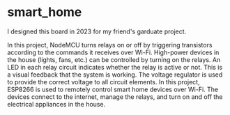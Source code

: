 # smart_home
I designed this board in 2023 for my friend's garduate project.

In this project, NodeMCU turns relays on or off by triggering transistors according to the commands it receives over Wi-Fi. High-power devices in the house (lights, fans, etc.) can be controlled by turning on the relays. An LED in each relay circuit indicates whether the relay is active or not. This is a visual feedback that the system is working. The voltage regulator is used to provide the correct voltage to all circuit elements. In this project, ESP8266 is used to remotely control smart home devices over Wi-Fi. The devices connect to the internet, manage the relays, and turn on and off the electrical appliances in the house.
